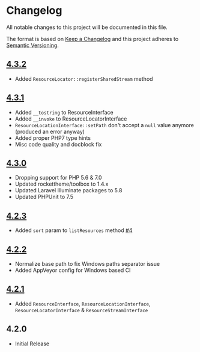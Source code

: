 # Changelog

All notable changes to this project will be documented in this file.

The format is based on [Keep a Changelog](http://keepachangelog.com/en/1.0.0/) and this project adheres to [Semantic Versioning](http://semver.org/spec/v2.0.0.html).

## [4.3.2]
- Added `ResourceLocator::registerSharedStream` method

## [4.3.1]
- Added `__tostring` to ResourceInterface
- Added `__invoke` to ResourceLocatorInterface
- `ResourceLocationInterface::setPath` don't accept a `null` value anymore (produced an error anyway)
- Added proper PHP7 type hints
- Misc code quality and docblock fix

## [4.3.0]
- Dropping support for PHP 5.6 & 7.0
- Updated rockettheme/toolbox to 1.4.x
- Updated Laravel Illuminate packages to 5.8
- Updated PHPUnit to 7.5

## [4.2.3]
 - Added `sort` param to `listResources` method [#4]

## [4.2.2]
 - Normalize base path to fix Windows paths separator issue
 - Added AppVeyor config for Windows based CI

## [4.2.1]
 - Added `ResourceInterface`, `ResourceLocationInterface`, `ResourceLocatorInterface` & `ResourceStreamInterface`

## 4.2.0
 - Initial Release

<!--
## [Unreleased]

### Added

### Changed

### Deprecated

### Removed

### Fixed

### Security
-->

[4.3.2]: https://github.com/userfrosting/uniformresourcelocator/compare/4.3.1...4.3.2
[4.3.1]: https://github.com/userfrosting/uniformresourcelocator/compare/4.3.0...4.3.1
[4.3.0]: https://github.com/userfrosting/uniformresourcelocator/compare/4.2.3...4.3.0
[4.2.3]: https://github.com/userfrosting/uniformresourcelocator/compare/4.2.2...4.2.3
[4.2.2]: https://github.com/userfrosting/uniformresourcelocator/compare/4.2.1...4.2.2
[4.2.1]: https://github.com/userfrosting/uniformresourcelocator/compare/4.2.0...4.2.1
[#4]: https://github.com/userfrosting/UniformResourceLocator/issues/4

